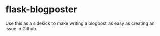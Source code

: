 # flask-blogposter

Use this as a sidekick to make writing a blogpost as easy as creating an issue in Github. 
